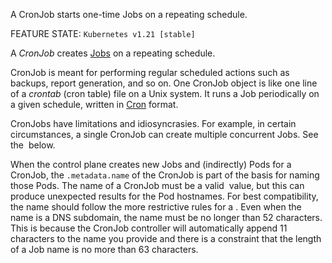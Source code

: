 A CronJob starts one-time Jobs on a repeating schedule.

FEATURE STATE: `Kubernetes v1.21 [stable]`

A _CronJob_ creates [Jobs](https://kubernetes.io/docs/concepts/workloads/controllers/job/) on a repeating schedule.

CronJob is meant for performing regular scheduled actions such as backups, report generation, and so on. One CronJob object is like one line of a _crontab_ (cron table) file on a Unix system. It runs a Job periodically on a given schedule, written in [Cron](https://en.wikipedia.org/wiki/Cron) format.

CronJobs have limitations and idiosyncrasies. For example, in certain circumstances, a single CronJob can create multiple concurrent Jobs. See the [](https://kubernetes.io/docs/concepts/workloads/controllers/cron-jobs/#cron-job-limitations) below.

When the control plane creates new Jobs and (indirectly) Pods for a CronJob, the `.metadata.name` of the CronJob is part of the basis for naming those Pods. The name of a CronJob must be a valid [](https://kubernetes.io/docs/concepts/overview/working-with-objects/names/#dns-subdomain-names) value, but this can produce unexpected results for the Pod hostnames. For best compatibility, the name should follow the more restrictive rules for a [](https://kubernetes.io/docs/concepts/overview/working-with-objects/names/#dns-label-names). Even when the name is a DNS subdomain, the name must be no longer than 52 characters. This is because the CronJob controller will automatically append 11 characters to the name you provide and there is a constraint that the length of a Job name is no more than 63 characters.